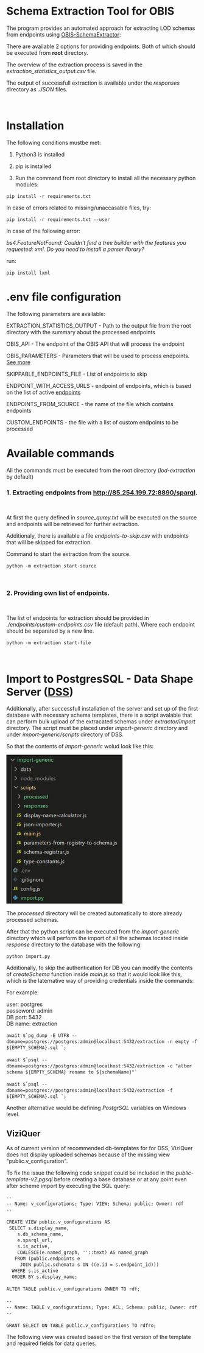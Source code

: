 # Schema Extraction Tool for OBIS

The program provides an automated approach for extracting LOD schemas from endpoints using [OBIS-SchemaExtractor](https://github.com/LUMII-Syslab/OBIS-SchemaExtractor):

There are available 2 options for providing endpoints. Both of which should be executed from **root** directory.

The overview of the extraction process is saved in the _extraction_statistics_output.csv_ file.

The output of successfull extraction is available under the _responses_ directory as _.JSON_ files.

<br>

# Installation

The following conditions mustbe met:

1. Python3 is installed

2. pip is installed

3. Run the command from root directory to install all the necessary python modules:


```
pip install -r requirements.txt
```

In case of errors related to missing/unaccasable files, try:
```
pip install -r requirements.txt --user
```

In case of the following error:

_bs4.FeatureNotFound: Couldn't find a tree builder with the features you
requested: xml. Do you need to install a parser library?_

run:
```
pip install lxml
```
# .env file configuration

The following parameters are available:

EXTRACTION_STATISTICS_OUTPUT - Path to the output file from the root directory with the summary about the processed endpoints

OBIS_API - The endpoint of the OBIS API that will process the endpoint

OBIS_PARAMETERS - Parameters that will be used to process endpoints. [See more](https://github.com/LUMII-Syslab/OBIS-SchemaExtractor/blob/master/README.md)

SKIPPABLE_ENDPOINTS_FILE - List of endpoints to skip

ENDPOINT_WITH_ACCESS_URLS - endpoint of endpoints, which is based on the list of active [endpoints](https://github.com/Wimmics/IndeGx/blob/main/catalogs/catalog.latest-status.ttl)

ENDPOINTS_FROM_SOURCE - the name of the file which contains endpoints 

CUSTOM_ENDPOINTS - the file  with a list of custom endpoints to be processed

# Available commands


All the commands must be executed from the root directory (_lod-extraction_ by default)

### 1. Extracting endpoints from http://85.254.199.72:8890/sparql.
<br>

At first the query defined in _source_qurey.txt_ will be executed on the source and endpoints will be retrieved for further extraction.

Additionaly, there is available a file _endpoints-to-skip.csv_ with endpoints that will be skipped for extraction.

Command to start the extraction from the source. 
```
python -m extraction start-source
```
<br>

### 2. Providing own list of endpoints.
<br>

The list of endpoints for extraction should be provided in _./endpoints/custom-endpoints.csv_ file (default path). Where each endpoint should be separated by a new line.

```
python -m extraction start-file
```
<br>

# Import to PostgresSQL - Data Shape Server ([DSS](https://github.com/LUMII-Syslab/data-shape-server))

Additionally, after successfull installation of the server and set up of the first database with necessary schema templates, there is a script avalable that can perform bulk upload of the extracated schemas under _extractor/import_ directory. The script must be placed under _import-generic_ directory and under _import-generic/scripts_ directory of DSS.

So that the contents of _import-generic_ wolud look like this:

![alt text](https://github.com/igorskasminins/lod-extraction/blob/main/img/example.jpg?raw=true)


The _processed_ directory will be created automatically to store already processed schemas.

After that the python script can be executed from the _import-generic_ directory which will perform the import of all the schemas located inside _response_ directory to the database with the following:

```
python import.py
```

Additionally, to skip the authentication for DB you can modify the contents of _createSchema_ function inside _main.js_ so that it would look like this, which is the laternative way of providing credentials inside the commands:

For example:

user: postgres
<br>
passoword: admin
<br>
DB port: 5432
<br>
DB name: extraction
```
await $`pg_dump -E UTF8 --dbname=postgres://postgres:admin@localhost:5432/extraction -n empty -f ${EMPTY_SCHEMA}.sql `;
	
await $`psql --dbname=postgres://postgres:admin@localhost:5432/extraction -c "alter schema ${EMPTY_SCHEMA} rename to ${schemaName}"`

await $`psql --dbname=postgres://postgres:admin@localhost:5432/extraction -f ${EMPTY_SCHEMA}.sql `;
```

Another alternative would be defining _PostgrSQL_ variables on Windows level.


## ViziQuer

As of current version of recommended db-templates for for DSS, ViziQuer does not display uploaded schemas because of the missing view "public.v_configuration".

To fix the issue the following code snippet could be included in the _public-template-v2.pgsql_ before creating a base database or at any point even after scheme import by executing the SQL query:

```
--
-- Name: v_configurations; Type: VIEW; Schema: public; Owner: rdf
--

CREATE VIEW public.v_configurations AS
 SELECT s.display_name,
    s.db_schema_name,
    e.sparql_url,
    s.is_active,
    COALESCE(e.named_graph, ''::text) AS named_graph
   FROM (public.endpoints e
     JOIN public.schemata s ON ((e.id = s.endpoint_id)))
  WHERE s.is_active
  ORDER BY s.display_name;

ALTER TABLE public.v_configurations OWNER TO rdf;

--
-- Name: TABLE v_configurations; Type: ACL; Schema: public; Owner: rdf
--

GRANT SELECT ON TABLE public.v_configurations TO rdfro;
```

The following view was created based on the first version of the template and required fields for data queries.